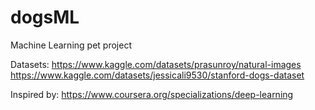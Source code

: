 # dogsML
Machine Learning pet project

Datasets:
https://www.kaggle.com/datasets/prasunroy/natural-images
https://www.kaggle.com/datasets/jessicali9530/stanford-dogs-dataset

Inspired by:
https://www.coursera.org/specializations/deep-learning
